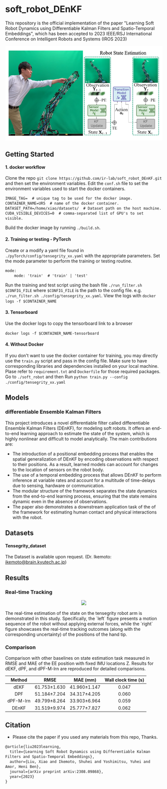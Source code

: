 # soft_robot_DEnKF
This repository is the official implementation of the paper "Learning Soft Robot Dynamics using Differentiable Kalman Filters and Spatio-Temporal Embeddings", which has been accepted to 2023 IEEE/RSJ International Conference on Intelligent Robots and Systems (IROS 2023)

<p align="center">
<img src = "img/overview_new.png" width ="600" />
</p>

## Getting Started

#### 1. docker workflow

Clone the repo `git clone https://github.com/ir-lab/soft_robot_DEnKF.git` and then set the environment variables.
Edit the `conf.sh` file to set the environment variables used to start the docker 
containers. 

```
IMAGE_TAG=  # unique tag to be used for the docker image.
CONTAINER_NAME=UR5  # name of the docker container.
DATASET_PATH=/home/xiao/datasets/  # Dataset path on the host machine.
CUDA_VISIBLE_DEVICES=0  # comma-separated list of GPU's to set visible.
```
Build the docker image by running `./build.sh`.


#### 2. Training or testing - PyTorch
Create or a modify a yaml file found in `./pyTorch/config/tensegrity_xx.yaml` 
with the appropriate parameters. Set the mode parameter to perform the 
training or testing routine. 

```
mode:
    mode: 'train'  # 'train' | 'test'
```

Run the training and test script using the bash file `./run_filter.sh $CONFIG_FILE` 
where `$CONFIG_FILE` is the path to the config file. e.g. 
`./run_filter.sh ./config/tensegrity_xx.yaml`. View the logs with `docker logs -f $CONTAINER_NAME`

#### 3. Tensorboard

Use the docker logs to copy the tensorboard link to a browser

```docker logs -f $CONTAINER_NAME-tensorboard```
 
#### 4. Without Docker

If you don't want to use the docker container for training, you may directly use the `train.py` script and pass in the config file. Make sure to have corresponding libraries and dependencies installed on your local machine. Plase refer to `requirement.txt` and `Dockerfile` for those required packages.
Go to `./soft_robot` and then
Run `python train.py --config ./config/tensegrity_xx.yaml`


## Models
### differentiable Ensemble Kalman Filters
This project introduces
a novel differentiable filter called differentiable Ensemble
Kalman Filters (DEnKF), for modeling soft robots. It offers
an end-to-end learning approach to estimate the state of the
system, which is highly nonlinear and difficult to model
analytically. The main contributions are:
- The introduction of a positional embedding process that
enables the spatial generalization of DEnKF by encoding
observations with respect to their positions. As a result,
learned models can account for changes to the location
of sensors on the robot body.
- The use of a temporal embedding process that allows
DEnKF to perform inference at variable rates and account
for a multitude of time-delays due to sensing,
hardware or communication.
- The modular structure of the framework separates the
state dynamics from the end-to-end learning process,
ensuring that the state remains dynamic even in the
absence of observations.
- The paper also demonstrates a downstream application
task of the of the framework for estimating human
contact and physical interactions with the robot.



## Datasets
#### Tensegrity_dataset
The Dataset is available upon request. (Dr. Ikemoto: ikemoto@brain.kyutech.ac.jp)


## Results

### Real-time Tracking
<p align="center">
<img src = "img/test.gif" width ="600"/>
</p>
The real-time estimation of the state on the tensegrity robot arm is demonstrated in this study. Specifically, the `left` figure presents a motion sequence of the robot without applying external forces, while the `right` figure showcases the real-time tracking outcomes (along with the corresponding uncertainty) of the positions of the hand tip.

### Comparison
Comparison with other baselines on state estimation
task measured in RMSE and MAE of the EE position
with fixed IMU locations Z. Results for dEKF, dPF, and
dPF-M-lrn are reproduced for detailed comparisons.

| Method    | RMSE | MAE (mm) | Wall clock time (s) |
| :------:| :------: | :------: | :------: |
| dEKF  | 61.753±1.630 | 41.960±1.147 | 0.047 |
| DPF | 51.184±7.204 | 34.317±4.205 | 0.060 |
| dPF-M-lrn | 49.799±8.264 | 33.903±6.964 | 0.059 |
| DEnKF | 31.519±9.974 | 25.777±7.827 | 0.062 |

## Citation
* Please cite the paper if you used any materials from this repo, Thanks.
```
@article{liu2023learning,
  title={Learning Soft Robot Dynamics using Differentiable Kalman Filters and Spatio-Temporal Embeddings},
  author={Liu, Xiao and Ikemoto, Shuhei and Yoshimitsu, Yuhei and Amor, Heni Ben},
  journal={arXiv preprint arXiv:2308.09868},
  year={2023}
}
```


